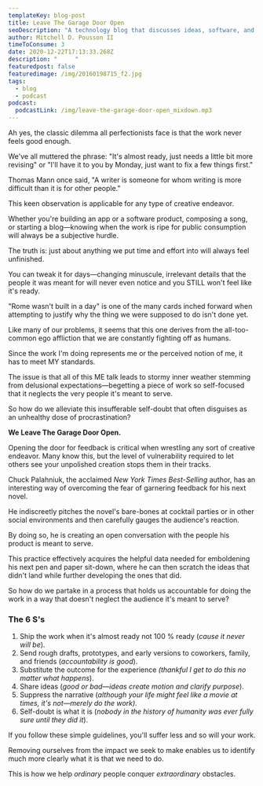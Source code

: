 ```yaml
---
templateKey: blog-post
title: Leave The Garage Door Open
seoDescription: "A technology blog that discusses ideas, software, and travel. "
author: Mitchell D. Pousson II
timeToConsume: 3
date: 2020-12-22T17:13:33.268Z
description: "     "
featuredpost: false
featuredimage: /img/20160198715_f2.jpg
tags:
  - blog
  - podcast
podcast:
  podcastLink: /img/leave-the-garage-door-open_mixdown.mp3
---
```

<!--StartFragment-->

Ah yes, the classic dilemma all perfectionists face is that the work never feels good enough.

We've all muttered the phrase: "It's almost ready, just needs a little bit more revising" or "I'll have it to you by Monday, just want to fix a few things first."

Thomas Mann once said, "A writer is someone for whom writing is more difficult than it is for other people."

This keen observation is applicable for any type of creative endeavor.

Whether you're building an app or a software product, composing a song, or starting a blog—knowing when the work is ripe for public consumption will always be a subjective hurdle.

The truth is: just about anything we put time and effort into will always feel unfinished.

You can tweak it for days—changing minuscule, irrelevant details that the people it was meant for will never even notice and you STILL won't feel like it's ready.

"Rome wasn't built in a day" is one of the many cards inched forward when attempting to justify why the thing we were supposed to do isn't done yet.

Like many of our problems, it seems that this one derives from the all-too-common ego affliction that we are constantly fighting off as humans.

Since the work I'm doing represents me or the perceived notion of me, it has to meet MY standards.

The issue is that all of this ME talk leads to stormy inner weather stemming from delusional expectations—begetting a piece of work so self-focused that it neglects the very people it's meant to serve.

So how do we alleviate this insufferable self-doubt that often disguises as an unhealthy dose of procrastination?

**We Leave The Garage Door Open.**

Opening the door for feedback is critical when wrestling any sort of creative endeavor. Many know this, but the level of vulnerability required to let others see your unpolished creation stops them in their tracks.

Chuck Palahniuk, the acclaimed *New York Times Best-Selling* author, has an interesting way of overcoming the fear of garnering feedback for his next novel.

He indiscreetly pitches the novel's bare-bones at cocktail parties or in other social environments and then carefully gauges the audience's reaction.

By doing so, he is creating an open conversation with the people his product is meant to serve.

This practice effectively acquires the helpful data needed for emboldening his next pen and paper sit-down, where he can then scratch the ideas that didn't land while further developing the ones that did.

So how do we partake in a process that holds us accountable for doing the work in a way that doesn't neglect the audience it's meant to serve?

### The 6 S's

1. Ship the work when it's almost ready not 100 % ready (*cause it never will be*).
2. Send rough drafts, prototypes, and early versions to coworkers, family, and friends (*accountability is good*).
3. Substitute the outcome for the experience *(thankful I get to do this no matter what happens*).
4. Share ideas (*good or bad—ideas create motion and clarify purpose*).
5. Suppress the narrative (*although your life might feel like a movie at times, it's not—merely do the work).*
6. Self-doubt is what it is (*nobody in the history of humanity was ever fully sure until they did it*).

If you follow these simple guidelines, you'll suffer less and so will your work.

Removing ourselves from the impact we seek to make enables us to identify much more clearly what it is that we need to do.

This is how we help *ordinary* people conquer *extraordinary* obstacles.

<!--EndFragment-->